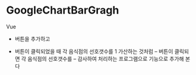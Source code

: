 # GoogleChartBarGragh
Vue 
 - 버튼을 추가하고
+ 버튼이 클릭되었을 때 각 음식점의 선호갯수를 1 가산하는 것처럼 – 버튼이 클릭되면 각 음식점의
선호갯수를 – 감사하여 처리하는 프로그램으로 기능으로 추가해 본다
